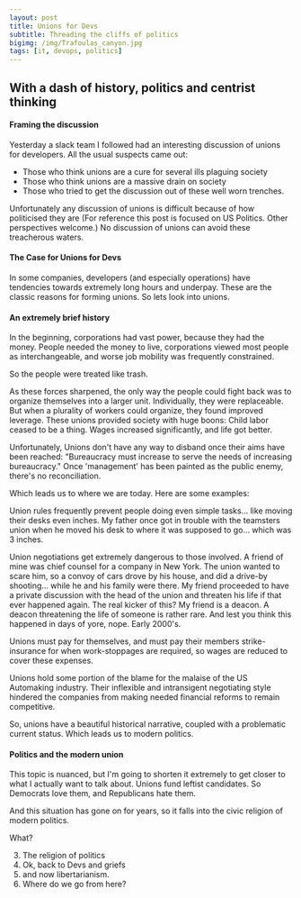 ```yaml
---
layout: post
title: Unions for Devs
subtitle: Threading the cliffs of politics
bigimg: /img/Trafoulas_canyon.jpg
tags: [it, devops, politics]
---
```

## With a dash of history, politics and centrist thinking

#### Framing the discussion

Yesterday a slack team I followed had an interesting discussion of unions for developers.  All the usual
suspects came out:

* Those who think unions are a cure for several ills plaguing society
* Those who think unions are a massive drain on society
* Those who tried to get the discussion out of these well worn trenches.

Unfortunately any discussion of unions is difficult because of how politicised they are (For reference this
post is focused on US Politics.  Other perspectives welcome.)  No discussion of unions can avoid these
treacherous waters.

#### The Case for Unions for Devs

In some companies, developers (and especially operations) have tendencies towards extremely long hours and
underpay.  These are the classic reasons for forming unions.  So lets look into unions.

#### An extremely brief history

In the beginning, corporations had vast power, because they had the money.  People needed the money to live,
corporations viewed most people as interchangeable, and worse job mobility was frequently constrained.

So the people were treated like trash.

As these forces sharpened, the only way the people could fight back was to organize themselves into a larger
unit.  Individually, they were replaceable.  But when a plurality of workers could organize, they found
improved leverage.  These unions provided society with huge boons: Child labor ceased to be a thing.  Wages
increased significantly, and life got better.

Unfortunately, Unions don't have any way to disband once their aims have been reached:  "Bureaucracy must
increase to serve the needs of increasing bureaucracy."  Once 'management' has been painted as the public
enemy, there's no reconciliation.

Which leads us to where we are today.  Here are some examples:

Union rules frequently prevent people doing even simple tasks... like moving their desks even inches.  My
father once got in trouble with the teamsters union when he moved his desk to where it was supposed to go...
which was 3 inches.  

Union negotiations get extremely dangerous to those involved.  A friend of mine was chief counsel for a
company in New York.  The union wanted to scare him, so a convoy of cars drove by his house, and did a
drive-by shooting... while he and his family were there.  My friend proceeded to have a private discussion
with the head of the union and threaten his life if that ever happened again.  The real kicker of this?
My friend is a deacon.  A deacon threatening the life of someone is rather rare.  And lest you think this
happened in days of yore, nope.  Early 2000's.

Unions must pay for themselves, and must pay their members strike-insurance for when work-stoppages are
required, so wages are reduced to cover these expenses.

Unions hold some portion of the blame for the malaise of the US Automaking industry.  Their inflexible and
intransigent negotiating style hindered the companies from making needed financial reforms to remain
competitive.

So, unions have a beautiful historical narrative, coupled with a problematic current status.  Which leads us
to modern politics.

#### Politics and the modern union

This topic is nuanced, but I'm going to shorten it extremely to get closer to what I actually want to talk
about.  Unions fund leftist candidates.  So Democrats love them, and Republicans hate them.

And this situation has gone on for years, so it falls into the civic religion of modern politics.

What?




3. The religion of politics
4. Ok, back to Devs and griefs
5. and now libertarianism.
6. Where do we go from here?
